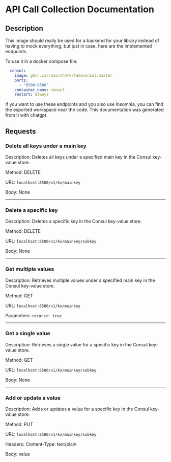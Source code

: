 # API Call Collection Documentation

## Description

This image should really be used for a backend for your library instead of
having to mock everything, but just in case, here are the implemented endpoints.

To use it in a docker compose file:
```yaml
  consul:
    image: ghcr.io/razorsh4rk/fakeconsul:master
    ports:
      - "8500:8500"
    container_name: consul
    restart: always
```

If you want to use these endpoints and you also use Insomnia, you can
find the exported workspace near the code. This documentation was
generated from it with chatgpt.

## Requests

### Delete all keys under a main key

Description: Deletes all keys under a specified main key in the Consul key-value store.

Method: DELETE

URL: `localhost:8500/v1/kv/mainkey`

Body: None

---
### Delete a specific key

Description: Deletes a specific key in the Consul key-value store.

Method: DELETE

URL: `localhost:8500/v1/kv/mainkey/subkey`

Body: None

---
### Get multiple values

Description: Retrieves multiple values under a specified main key in the Consul key-value store.

Method: GET

URL: `localhost:8500/v1/kv/mainkey`

Parameters:
    `recurse: true`

---
### Get a single value

Description: Retrieves a single value for a specific key in the Consul key-value store.

Method: GET

URL: `localhost:8500/v1/kv/mainkey/subkey`

Body: None

---
### Add or update a value

Description: Adds or updates a value for a specific key in the Consul key-value store.

Method: PUT

URL: `localhost:8500/v1/kv/mainkey/subkey`

Headers:
Content-Type: text/plain

Body: value
